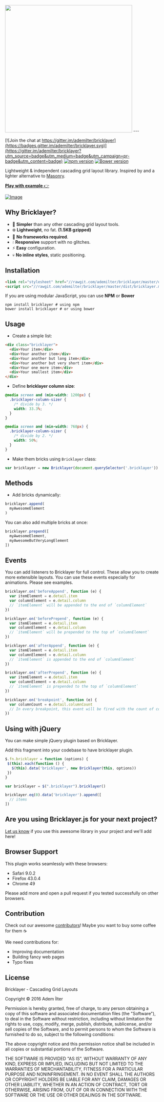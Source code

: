 <img src="https://raw.githubusercontent.com/ademilter/bricklayer/master/logo.png" width="416">
---


[![Join the chat at https://gitter.im/ademilter/bricklayer](https://badges.gitter.im/ademilter/bricklayer.svg)](https://gitter.im/ademilter/bricklayer?utm_source=badge&utm_medium=badge&utm_campaign=pr-badge&utm_content=badge)
[![npm version](https://badge.fury.io/js/bricklayer.svg)](https://badge.fury.io/js/bricklayer)
[![Bower version](https://badge.fury.io/bo/bricklayer.svg)](https://badge.fury.io/bo/bricklayer)


Lightweight & independent cascading grid layout library. Inspired by and a lighter alternative to [Masonry](http://masonry.desandro.com/).

[**Play with example** :point_right:](http://ademilter.github.io/bricklayer)

[![Image](https://rawgit.com/ademilter/bricklayer/master/screenshot.gif)](http://ademilter.github.io/bricklayer)

## Why Bricklayer?

 - :gem: **Simpler** than any other cascading grid layout tools.
 - :snowflake: **Lightweight**, no fat. **(1.5KB gzipped)**
 - :construction_worker: **No frameworks required**.
 - :droplet: **Responsive** support with no glitches.
 - :zap: **Easy** configuration.
 - :skull: **No inline styles**, static positioning.

## Installation

```html
<link rel="stylesheet" href="//rawgit.com/ademilter/bricklayer/master/dist/bricklayer.css">
<script src="//rawgit.com/ademilter/bricklayer/master/dist/bricklayer.min.js"></script>
```

If you are using modular JavaScript, you can use **NPM** or **Bower**
```
npm install bricklayer # using npm
bower install bricklayer # or using bower
```

## Usage

- Create a simple list:

```html
<div class="bricklayer">
  <div>Your item</div>
  <div>Your another item</div>
  <div>Your another but long item</div>
  <div>Your another but very short item</div>
  <div>Your one more item</div>
  <div>Your smallest item</div>
</div>
```

- Define **bricklayer column size**:

```css
@media screen and (min-width: 1200px) {
  .bricklayer-column-sizer {
    /* divide by 3. */
    width: 33.3%;
  }
}

@media screen and (min-width: 768px) {
  .bricklayer-column-sizer {
    /* divide by 2. */
    width: 50%;
  }
}
```

- Make them bricks using `Bricklayer` class:

```js
var bricklayer = new Bricklayer(document.querySelector('.bricklayer'))
```

## Methods
- Add bricks dynamically:

```js
bricklayer.append(
  myAwesomeElement
)
```

You can also add multiple bricks at once:

```js
bricklayer.prepend([
  myAwesomeElement,
  myAwesomeButVeryLongElement
])
```

## Events

You can add listeners to Bricklayer for full control. These allow you to
create more extensible layouts. You can use these events especially for
animations. Please see examples.

```js
bricklayer.on('beforeAppend', function (e) {
  var itemElement = e.detail.item
  var columnElement = e.detail.column
  // `itemElement` will be appended to the end of `columnElement`
})

bricklayer.on('beforePrepend', function (e) {
  var itemElement = e.detail.item
  var columnElement = e.detail.column
  // `itemElement` will be prepended to the top of `columnElement`
})

bricklayer.on('afterAppend', function (e) {
  var itemElement = e.detail.item
  var columnElement = e.detail.column
  // `itemElement` is appended to the end of `columnElement`
})

bricklayer.on('afterPrepend', function (e) {
  var itemElement = e.detail.item
  var columnElement = e.detail.column
  // `itemElement` is prepended to the top of `columnElement`
})

bricklayer.on('breakpoint', function (e) {
  var columnCount = e.detail.columnCount
  // In every breakpoint, this event will be fired with the count of columns
})
```

## Using with jQuery

You can make simple jQuery plugin based on Bricklayer.

Add this fragment into your codebase to have bricklayer plugin.

```js
$.fn.bricklayer = function (options) {
 $(this).each(function () {
   $(this).data('bricklayer', new Bricklayer(this, options))
 })
}
```

```js
var bricklayer = $(".bricklayer").bricklayer()

bricklayer.eq(0).data('bricklayer').append([
  // items
])
```

## Are you using Bricklayer.js for your next project?

[Let us know](https://github.com/ademilter/bricklayer/issues/new?title=We%20use%20bricklayer,%20too!&body=Please%20add%20this%20to%20the%20list!%0A%0AWebsite:%20%3Curl%3E%0ATitle:%20%3Ca%20short%20title%3E%0A%0A%3Cany%20description%3E) if you use this awesome library in your project and we'll add here!

## Browser Support

This plugin works seamlessly with these browsers:
  - Safari 9.0.2
  - Firefox 43.0.4
  - Chrome 49

Please add more and open a pull request if you tested successfully on other browsers.

## Contribution

Check out our awesome [contributors](https://github.com/ademilter/bricklayer/graphs/contributors)! Maybe you want to buy some coffee for them ☕️

We need contributions for:
 - Improving documentation
 - Building fancy web pages
 - Typo fixes

## License

Bricklayer - Cascading Grid Layouts

Copyright © 2016 Adem İlter

Permission is hereby granted, free of charge, to any person obtaining
a copy of this software and associated documentation files (the "Software"),
to deal in the Software without restriction, including without limitation
the rights to use, copy, modify, merge, publish, distribute, sublicense,
and/or sell copies of the Software, and to permit persons to whom the
Software is furnished to do so, subject to the following conditions:

The above copyright notice and this permission notice shall be included
in all copies or substantial portions of the Software.

THE SOFTWARE IS PROVIDED "AS IS", WITHOUT WARRANTY OF ANY KIND,
EXPRESS OR IMPLIED, INCLUDING BUT NOT LIMITED TO THE WARRANTIES
OF MERCHANTABILITY, FITNESS FOR A PARTICULAR PURPOSE AND NONINFRINGEMENT.
IN NO EVENT SHALL THE AUTHORS OR COPYRIGHT HOLDERS BE LIABLE FOR ANY CLAIM,
DAMAGES OR OTHER LIABILITY, WHETHER IN AN ACTION OF CONTRACT,
TORT OR OTHERWISE, ARISING FROM, OUT OF OR IN CONNECTION WITH THE SOFTWARE
OR THE USE OR OTHER DEALINGS IN THE SOFTWARE.

